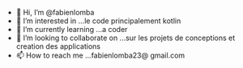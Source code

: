 - 👋 Hi, I’m @fabienlomba
- 👀 I’m interested in ...le code principalement kotlin
- 🌱 I’m currently learning ...a coder
- 💞️ I’m looking to collaborate on ...sur les projets de conceptions et creation des applications
- 📫 How to reach me ...fabienlomba23@
gmail.com
<!---
fabienlomba/fabienlomba is a ✨ special ✨ repository because its `README.md` (this file) appears on your GitHub profile.
You can click the Preview link to take a look at your changes.
--->
